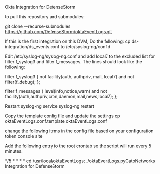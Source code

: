 Okta Integration for DefenseStorm

to pull this repository and submodules:

git clone --recurse-submodules https://github.com/DefenseStorm/oktaEventLogs.git

If this is the first integration on this DVM, Do the following:
cp ds-integration/ds_events.conf to /etc/syslog-ng/conf.d

Edit /etc/syslog-ng/syslog-ng.conf and add local7 to the excluded list for filter f_syslog3 and filter f_messages. The lines should look like the following:

filter f_syslog3 { not facility(auth, authpriv, mail, local7) and not filter(f_debug); };

filter f_messages { level(info,notice,warn) and not facility(auth,authpriv,cron,daemon,mail,news,local7); };

Restart syslog-ng service syslog-ng restart

Copy the template config file and update the settings
cp oktaEventLogs.conf.template oktaEventLogs.conf

change the following items in the config file based on your configuration token console site

Add the following entry to the root crontab so the script will run every 5 minutes.

*/5 * * * * cd /usr/local/oktaEventLogs; ./oktaEventLogs.pyCatoNetworks Integration for DefenseStorm
